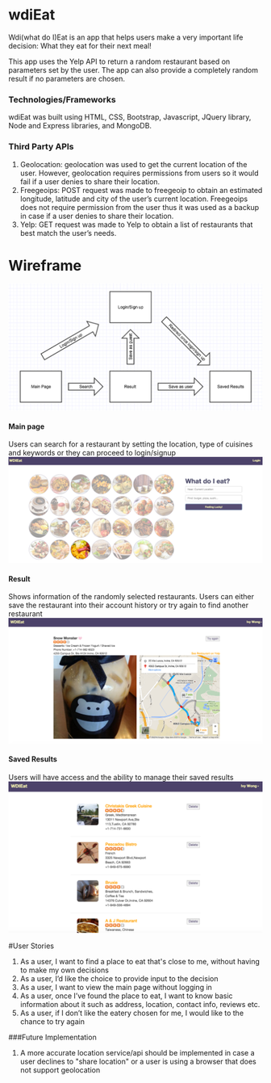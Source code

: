 # wdiEat
Wdi(what do I)Eat is an app that helps users make a very important life decision: What they eat for their next meal!

This app uses the Yelp API to return a random restaurant based on parameters set by the user. The app can also provide a completely random result if no parameters are chosen.

### Technologies/Frameworks
wdiEat was built using HTML, CSS, Bootstrap, Javascript, JQuery library, Node and Express libraries, and MongoDB.

### Third Party APIs
1. Geolocation: geolocation was used to get the current location of the user. However, geolocation requires permissions from users so it would fail if a user denies to share their location.
2. Freegeoips: POST request was made to freegeoip to obtain an estimated longitude, latitude and city of the user’s current location. Freegeoips does not require permission from the user thus it was used as a backup in case if a user denies to share their location.
3. Yelp: GET request was made to Yelp to obtain a list of restaurants that best match the user’s needs.

# Wireframe
![alt tag](https://raw.githubusercontent.com/llovee91/wdiEat-whatdoIEat/master/public/images/wireframe.png)

#### Main page
Users can search for a restaurant by setting the location, type of cuisines and keywords or they can proceed to login/signup
![alt tag](https://raw.githubusercontent.com/llovee91/wdiEat-whatdoIEat/master/public/images/homepage.png)

#### Result
Shows information of the randomly selected restaurants. Users can either save the restaurant into their account history or try again to find another restaurant
![alt tag](https://raw.githubusercontent.com/llovee91/wdiEat-whatdoIEat/master/public/images/result.png)

#### Saved Results
Users will have access and the ability to manage their saved results
![alt tag](https://raw.githubusercontent.com/llovee91/wdiEat-whatdoIEat/master/public/images/history.png)

#User Stories
1. As a user, I want to find a place to eat that's close to me, without having to make my own decisions
2. As a user, I’d like the choice to provide input to the decision
3. As a user, I want to view the main page without logging in
4. As a user, once I’ve found the place to eat, I want to know basic information about it such as address, location, contact info, reviews etc.
5. As a user, if I don’t like the eatery chosen for me, I would like to the chance to try again

###Future Implementation
1. A more accurate location service/api should be implemented in case a user declines to "share location" or a user is using a browser that does not support geolocation
